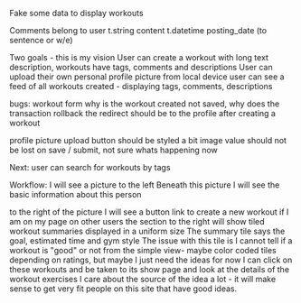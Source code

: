 
Fake some data to display workouts 



Comments belong to user
t.string content
t.datetime posting_date (to sentence or w/e)

Two goals - this is my vision
User can create a workout with long text description, workouts have tags, comments and descriptions
User can upload their own personal profile picture from local device
user can see a feed of all workouts created - displaying tags, comments, descriptions

bugs: 
workout form
why is the workout created not saved, why does the transaction rollback 
the redirect should be to the profile after creating a workout

profile picture
upload button should be styled a bit
image value should not be lost on save / submit, not sure whats happening now

Next:
user can search for workouts by tags 

Workflow: 
I will see a picture to the left
Beneath this picture I will see the basic information about this person

to the right of the picture I will see a button link to create a new workout if I am on my page
on other users the section to the right will show tiled workout summaries displayed in a uniform size
The summary tile says the goal, estimated time and gym style 
The issue with this tile is I cannot tell if a workout is "good" or not from the simple view- maybe color coded tiles depending on ratings, but maybe I just need the ideas for now
I can click on these workouts and be taken to its show page and look at the details of the workout exercises
I care about the source of the idea a lot - it will make sense to get very fit people on this site that have good ideas. 











